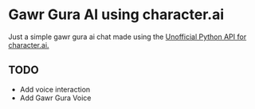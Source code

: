 # Gawr Gura AI using character.ai

Just a simple gawr gura ai chat made using the <a href="https://github.com/kramcat/CharacterAI">Unofficial Python API for character.ai.</a>

## TODO

- Add voice interaction
- Add Gawr Gura Voice
